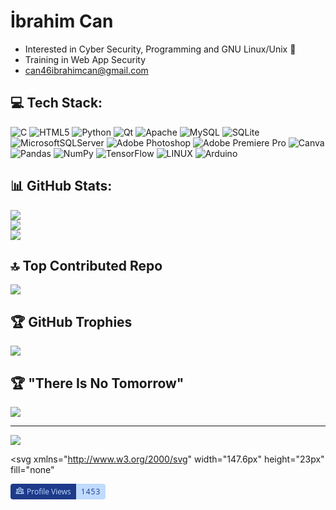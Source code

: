 # İbrahim Can

- Interested in Cyber Security, Programming and GNU Linux/Unix 🐧
- Training in Web App Security 
- [can46ibrahimcan@gmail.com](mailto:can46ibrahimcan@gmail.com)

## 💻 Tech Stack:
![C](https://img.shields.io/badge/c-%2300599C.svg?style=for-the-badge&logo=c&logoColor=white) ![HTML5](https://img.shields.io/badge/html5-%23E34F26.svg?style=for-the-badge&logo=html5&logoColor=white) ![Python](https://img.shields.io/badge/python-3670A0?style=for-the-badge&logo=python&logoColor=ffdd54) ![Qt](https://img.shields.io/badge/Qt-%23217346.svg?style=for-the-badge&logo=Qt&logoColor=white) ![Apache](https://img.shields.io/badge/apache-%23D42029.svg?style=for-the-badge&logo=apache&logoColor=white) ![MySQL](https://img.shields.io/badge/mysql-%2300f.svg?style=for-the-badge&logo=mysql&logoColor=white) ![SQLite](https://img.shields.io/badge/sqlite-%2307405e.svg?style=for-the-badge&logo=sqlite&logoColor=white) ![MicrosoftSQLServer](https://img.shields.io/badge/Microsoft%20SQL%20Sever-CC2927?style=for-the-badge&logo=microsoft%20sql%20server&logoColor=white) ![Adobe Photoshop](https://img.shields.io/badge/adobephotoshop-%2331A8FF.svg?style=for-the-badge&logo=adobephotoshop&logoColor=white) ![Adobe Premiere Pro](https://img.shields.io/badge/Adobe%20Premiere%20Pro-9999FF.svg?style=for-the-badge&logo=Adobe%20Premiere%20Pro&logoColor=white) ![Canva](https://img.shields.io/badge/Canva-%2300C4CC.svg?style=for-the-badge&logo=Canva&logoColor=white) ![Pandas](https://img.shields.io/badge/pandas-%23150458.svg?style=for-the-badge&logo=pandas&logoColor=white) ![NumPy](https://img.shields.io/badge/numpy-%23013243.svg?style=for-the-badge&logo=numpy&logoColor=white) ![TensorFlow](https://img.shields.io/badge/TensorFlow-%23FF6F00.svg?style=for-the-badge&logo=TensorFlow&logoColor=white) ![LINUX](https://img.shields.io/badge/Linux-FCC624?style=for-the-badge&logo=linux&logoColor=black) ![Arduino](https://img.shields.io/badge/-Arduino-00979D?style=for-the-badge&logo=Arduino&logoColor=white)
## 📊 GitHub Stats:
![](https://github-readme-stats.vercel.app/api?username=LegendMan46&theme=dark&hide_border=false&include_all_commits=false&count_private=false)<br/>
![](https://github-readme-streak-stats.herokuapp.com/?user=LegendMan46&theme=dark&hide_border=false)<br/>
![](https://github-readme-stats.vercel.app/api/top-langs/?username=LegendMan46&theme=dark&hide_border=false&include_all_commits=false&count_private=false&layout=compact)

## 🔝 Top Contributed Repo
![](https://github-contributor-stats.vercel.app/api?username=LegendMan46&limit=5&theme=dark&combine_all_yearly_contributions=true)

## 🏆 GitHub Trophies
![](https://github-profile-trophy.vercel.app/?username=LegendMan46&theme=radical&no-frame=false&no-bg=true&margin-w=4)

## 🏆 "There Is No Tomorrow"
<img src="https://emoji.discadia.com/emojis/095dc66c-df1e-409f-b560-6eb05ecc0ebc.PNG" />

---
[![](https://visitcount.itsvg.in/api?id=LegendMan46&icon=0&color=1)](https://visitcount.itsvg.in)

<svg
  xmlns="http://www.w3.org/2000/svg"
  width="147.6px"
  height="23px"
  fill="none"
>
<foreignObject width="147.6px" height="23px">
<div xmlns="http://www.w3.org/1999/xhtml">
<style>
.pill{
    display: flex;
    background-color: transparent;
    width: max-content;
    font-family: 'Open Sans', sans-serif;
    border-radius: 4px;
}
.pill-label{
    display: flex;
    width: max-content;
    padding: 4px;
    padding-left: 8px;
    padding-right: 8px;
    border-top-left-radius: 4px;
    border-bottom-left-radius: 4px;
    font-size: 12px;
}
.pill-icon{
  margin-right: 4px;
  width: 14px;
  height: 14px;
}
.pill-count{
    color: white;
    width: max-content;
    border-top-right-radius: 4px;
    border-bottom-right-radius: 4px;
    padding: 4px;
    padding-left: 8px;
    padding-right: 8px;
    letter-spacing: 1px;
    font-size: 12px;
}
.cyan {
  color: rgb(22 78 99);
  background-color: rgb(165 243 252);
}
.blue {
  color: rgb(30 58 138);
  background-color: rgb(191 219 254);
}
.amber {
  color: rgb(120 53 15);
  background-color: rgb(253 230 138);
}
.green {
  color: rgb(20 83 45);
  background-color: rgb(187 247 208);
}
.red {
  color: rgb(127 29 29);
  background-color: rgb(254 202 202);
}
.rose {
  color: rgb(136 19 55);
  background-color: rgb(254 205 211);
}
.indigo {
  color: rgb(49 46 129);
  background-color: rgb(199 210 254);
}
.orange {
  color: rgb(136 19 55);
  background-color: rgb(254 215 170);
}
.emerald {
  color: rgb(6 78 59);
  background-color: rgb(167 243 208);
}
.teal {
  color: rgb(19 78 74);
  background-color: rgb(153 246 228);
}
.pink {
  color: rgb(131 24 67);
  background-color: rgb(251 207 232);
}
.fuchsia {
  color: rgb(112 26 117);
  background-color: rgb(245 208 254);
}
.neutral {
  color: rgb(23 23 23);
  background-color: rgb(229 229 229);
}
.dark-cyan {
  background-color: rgb(22 78 99);
  color: rgb(165 243 252);
}
.dark-blue {
  background-color: rgb(30 58 138);
  color: rgb(191 219 254);
}
.dark-amber {
  background-color: rgb(120 53 15);
  color: rgb(253 230 138);
}
.dark-green {
  background-color: rgb(20 83 45);
  color: rgb(187 247 208);
}
.dark-red {
  background-color: rgb(127 29 29);
  color: rgb(254 202 202);
}
.dark-rose {
  background-color: rgb(136 19 55);
  color: rgb(254 205 211);
}
.dark-indigo {
  background-color: rgb(49 46 129);
  color: rgb(199 210 254);
}
.dark-orange {
  background-color: rgb(136 19 55);
  color: rgb(254 215 170);
}
.dark-emerald {
  background-color: rgb(6 78 59);
  color: rgb(167 243 208);
}
.dark-teal {
  background-color: rgb(19 78 74);
  color: rgb(153 246 228);
}
.dark-pink {
  background-color: rgb(131 24 67);
  color: rgb(251 207 232);
}
.dark-fuchsia {
  background-color: rgb(112 26 117);
  color: rgb(245 208 254);
}
.dark-neutral {
  background-color: rgb(23 23 23);
  color: rgb(229 229 229);
}
</style>
<div class="pill">
<span class="pill-label dark-blue">
<svg xmlns="http://www.w3.org/2000/svg" class="pill-icon" fill="none" viewBox="0 0 24 24" stroke="currentColor">
  <path name="default" stroke-linecap="round" stroke-linejoin="round" stroke-width="2" d="M17 20h5v-2a3 3 0 00-5.356-1.857M17 20H7m10 0v-2c0-.656-.126-1.283-.356-1.857M7 20H2v-2a3 3 0 015.356-1.857M7 20v-2c0-.656.126-1.283.356-1.857m0 0a5.002 5.002 0 019.288 0M15 7a3 3 0 11-6 0 3 3 0 016 0zm6 3a2 2 0 11-4 0 2 2 0 014 0zM7 10a2 2 0 11-4 0 2 2 0 014 0z" />
</svg>
Profile Views</span>
<span class="pill-count blue" > 1453 </span>
</div>
</div>
</foreignObject>
</svg>

